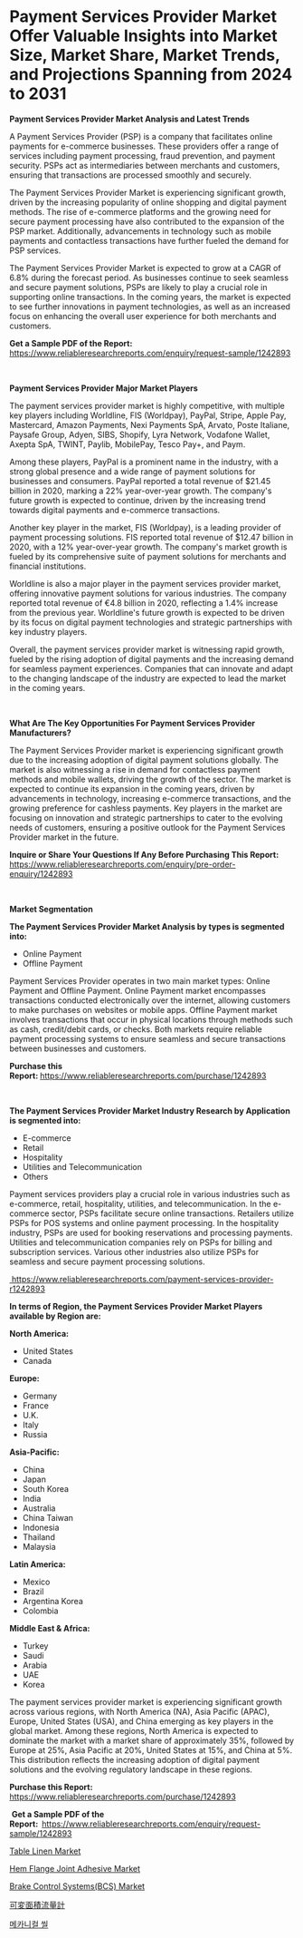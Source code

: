 <p><h1>Payment Services Provider Market Offer Valuable Insights into Market Size, Market Share, Market Trends, and Projections Spanning from 2024 to 2031</h1></p><p><strong>Payment Services Provider Market Analysis and Latest Trends</strong></p>
<p><p>A Payment Services Provider (PSP) is a company that facilitates online payments for e-commerce businesses. These providers offer a range of services including payment processing, fraud prevention, and payment security. PSPs act as intermediaries between merchants and customers, ensuring that transactions are processed smoothly and securely.</p><p>The Payment Services Provider Market is experiencing significant growth, driven by the increasing popularity of online shopping and digital payment methods. The rise of e-commerce platforms and the growing need for secure payment processing have also contributed to the expansion of the PSP market. Additionally, advancements in technology such as mobile payments and contactless transactions have further fueled the demand for PSP services.</p><p>The Payment Services Provider Market is expected to grow at a CAGR of 6.8% during the forecast period. As businesses continue to seek seamless and secure payment solutions, PSPs are likely to play a crucial role in supporting online transactions. In the coming years, the market is expected to see further innovations in payment technologies, as well as an increased focus on enhancing the overall user experience for both merchants and customers.</p></p>
<p><strong>Get a Sample PDF of the Report:&nbsp;</strong> <a href="https://www.reliableresearchreports.com/enquiry/request-sample/1242893">https://www.reliableresearchreports.com/enquiry/request-sample/1242893</a></p>
<p>&nbsp;</p>
<p><strong>Payment Services Provider Major Market Players</strong></p>
<p><p>The payment services provider market is highly competitive, with multiple key players including Worldline, FIS (Worldpay), PayPal, Stripe, Apple Pay, Mastercard, Amazon Payments, Nexi Payments SpA, Arvato, Poste Italiane, Paysafe Group, Adyen, SIBS, Shopify, Lyra Network, Vodafone Wallet, Axepta SpA, TWINT, Paylib, MobilePay, Tesco Pay+, and Paym. </p><p>Among these players, PayPal is a prominent name in the industry, with a strong global presence and a wide range of payment solutions for businesses and consumers. PayPal reported a total revenue of $21.45 billion in 2020, marking a 22% year-over-year growth. The company's future growth is expected to continue, driven by the increasing trend towards digital payments and e-commerce transactions.</p><p>Another key player in the market, FIS (Worldpay), is a leading provider of payment processing solutions. FIS reported total revenue of $12.47 billion in 2020, with a 12% year-over-year growth. The company's market growth is fueled by its comprehensive suite of payment solutions for merchants and financial institutions.</p><p>Worldline is also a major player in the payment services provider market, offering innovative payment solutions for various industries. The company reported total revenue of €4.8 billion in 2020, reflecting a 1.4% increase from the previous year. Worldline's future growth is expected to be driven by its focus on digital payment technologies and strategic partnerships with key industry players.</p><p>Overall, the payment services provider market is witnessing rapid growth, fueled by the rising adoption of digital payments and the increasing demand for seamless payment experiences. Companies that can innovate and adapt to the changing landscape of the industry are expected to lead the market in the coming years.</p></p>
<p>&nbsp;</p>
<p><strong>What Are The Key Opportunities For Payment Services Provider Manufacturers?</strong></p>
<p><p>The Payment Services Provider market is experiencing significant growth due to the increasing adoption of digital payment solutions globally. The market is also witnessing a rise in demand for contactless payment methods and mobile wallets, driving the growth of the sector. The market is expected to continue its expansion in the coming years, driven by advancements in technology, increasing e-commerce transactions, and the growing preference for cashless payments. Key players in the market are focusing on innovation and strategic partnerships to cater to the evolving needs of customers, ensuring a positive outlook for the Payment Services Provider market in the future.</p></p>
<p><strong>Inquire or Share Your Questions If Any Before Purchasing This Report:</strong> <a href="https://www.reliableresearchreports.com/enquiry/pre-order-enquiry/1242893">https://www.reliableresearchreports.com/enquiry/pre-order-enquiry/1242893</a></p>
<p>&nbsp;</p>
<p><strong>Market Segmentation</strong></p>
<p><strong>The Payment Services Provider Market Analysis by types is segmented into:</strong></p>
<p><ul><li>Online Payment</li><li>Offline Payment</li></ul></p>
<p><p>Payment Services Provider operates in two main market types: Online Payment and Offline Payment. Online Payment market encompasses transactions conducted electronically over the internet, allowing customers to make purchases on websites or mobile apps. Offline Payment market involves transactions that occur in physical locations through methods such as cash, credit/debit cards, or checks. Both markets require reliable payment processing systems to ensure seamless and secure transactions between businesses and customers.</p></p>
<p><strong>Purchase this Report:&nbsp;</strong><a href="https://www.reliableresearchreports.com/purchase/1242893">https://www.reliableresearchreports.com/purchase/1242893</a></p>
<p>&nbsp;</p>
<p><strong>The Payment Services Provider Market Industry Research by Application is segmented into:</strong></p>
<p><ul><li>E-commerce</li><li>Retail</li><li>Hospitality</li><li>Utilities and Telecommunication</li><li>Others</li></ul></p>
<p><p>Payment services providers play a crucial role in various industries such as e-commerce, retail, hospitality, utilities, and telecommunication. In the e-commerce sector, PSPs facilitate secure online transactions. Retailers utilize PSPs for POS systems and online payment processing. In the hospitality industry, PSPs are used for booking reservations and processing payments. Utilities and telecommunication companies rely on PSPs for billing and subscription services. Various other industries also utilize PSPs for seamless and secure payment processing solutions.</p></p>
<p><a href="https://www.reliableresearchreports.com/payment-services-provider-r1242893">&nbsp;https://www.reliableresearchreports.com/payment-services-provider-r1242893</a></p>
<p><strong>In terms of Region, the Payment Services Provider Market Players available by Region are:</strong></p>
<p>
    <p> <strong> North America: </strong>
        <ul>
            <li>United States</li>
            <li>Canada</li>
        </ul>
        </p> 
    <p> <strong> Europe: </strong>
        <ul>
            <li>Germany</li>
            <li>France</li>
            <li>U.K.</li>
            <li>Italy</li>
            <li>Russia</li>
        </ul>
        </p> 
    <p> <strong> Asia-Pacific: </strong>
        <ul>
            <li>China</li>
            <li>Japan</li>
            <li>South Korea</li>
            <li>India</li>
            <li>Australia</li>
            <li>China Taiwan</li>
            <li>Indonesia</li>
            <li>Thailand</li>
            <li>Malaysia</li>
        </ul>
        </p> 
    <p> <strong> Latin America: </strong>
        <ul>
            <li>Mexico</li>
            <li>Brazil</li>
            <li>Argentina Korea</li>
            <li>Colombia</li>
        </ul>
        </p> 
    <p> <strong> Middle East & Africa: </strong>
        <ul>
            <li>Turkey</li>
            <li>Saudi</li>
            <li>Arabia</li>
            <li>UAE</li>
            <li>Korea</li>
        </ul>
    </p>
    </p>
<p><p>The payment services provider market is experiencing significant growth across various regions, with North America (NA), Asia Pacific (APAC), Europe, United States (USA), and China emerging as key players in the global market. Among these regions, North America is expected to dominate the market with a market share of approximately 35%, followed by Europe at 25%, Asia Pacific at 20%, United States at 15%, and China at 5%. This distribution reflects the increasing adoption of digital payment solutions and the evolving regulatory landscape in these regions.</p></p>
<p><strong>Purchase this Report: </strong><a href="https://www.reliableresearchreports.com/purchase/1242893">https://www.reliableresearchreports.com/purchase/1242893</a></p>
<p>&nbsp;<strong>Get a Sample PDF of the Report:&nbsp;&nbsp;</strong><a href="https://www.reliableresearchreports.com/enquiry/request-sample/1242893">https://www.reliableresearchreports.com/enquiry/request-sample/1242893</a></p>
<p><strong></strong></p>
<p><p><a href="https://issuu.com/reportprime-2/docs/table-linen-market-size-2030.pptx">Table Linen Market</a></p><p><a href="https://www.linkedin.com/pulse/hem-flange-joint-adhesive-market-size-growth-outlook-from-nddle">Hem Flange Joint Adhesive Market</a></p><p><a href="https://www.linkedin.com/pulse/brake-control-systemsbcs-market-research-report-key-successful-umjxf">Brake Control Systems(BCS) Market</a></p><p><a href="https://github.com/kegley4963/Market-Research-Report-List-1/blob/main/858624545589.md">可変面積流量計</a></p><p><a href="https://medium.com/@tomienow676/%EA%B8%B0%EA%B3%84-%EC%94%B0-%EC%8B%9C%EC%9E%A5-%EA%B2%BD%EC%9F%81-%EB%B6%84%EC%84%9D-%EC%8B%9C%EC%9E%A5-%EB%8F%99%ED%96%A5-%EB%B0%8F-2031%EB%85%84%EA%B9%8C%EC%A7%80%EC%9D%98-%EC%98%88%EC%83%81-1547f531d01d">메카니컬 씰</a></p></p>